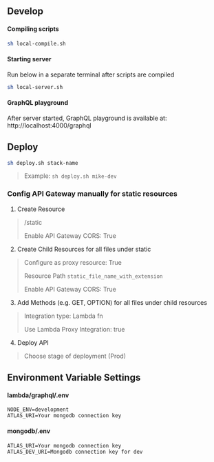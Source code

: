 ## Develop
#### Compiling scripts
```sh
sh local-compile.sh
```
#### Starting server
Run below in a separate terminal after scripts are compiled 
```sh
sh local-server.sh
```

#### GraphQL playground
After server started, GraphQL playground is available at:
http://localhost:4000/graphql


## Deploy

```sh
sh deploy.sh stack-name
```
> Example: `sh deploy.sh mike-dev`

### Config API Gateway manually for static resources
1. Create Resource
> /static
> 
> Enable API Gateway CORS: True

2. Create Child Resources for all files under static
> Configure as proxy resource: True
> 
> Resource Path `static_file_name_with_extension`
>
> Enable API Gateway CORS: True
3. Add Methods (e.g. GET, OPTION) for all files under child resources
> 
> Integration type: Lambda fn
> 
> Use Lambda Proxy Integration: true
4. Deploy API
> Choose stage of deployment (Prod)

## Environment Variable Settings

#### lambda/graphql/.env
```
NODE_ENV=development
ATLAS_URI=Your mongodb connection key
```
#### mongodb/.env
```
ATLAS_URI=Your mongodb connection key
ATLAS_DEV_URI=Mongodb connection key for dev
```
